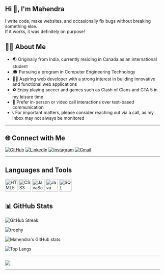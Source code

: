 ## Hi 👋, I'm Mahendra

I write code, make websites, and occasionally fix bugs without breaking something else.  
If it works, it was definitely on purpose!

## 🙋‍♂️ About Me

- 🌏 Originally from India, currently residing in Canada as an international student
- 🎓 Pursuing a program in Computer Engineering Technology
- 👨‍💻 Aspiring web developer with a strong interest in building innovative and functional web applications
- ⚽ Enjoy playing soccer and games such as Clash of Clans and GTA 5 in my leisure time
- 🤝 Prefer in-person or video call interactions over text-based communication
- 📞 For important matters, please consider reaching out via a call, as my inbox may not always be monitored

---

## 🌐 Connect with Me

[![GitHub](https://img.shields.io/badge/GitHub-181717?logo=github&logoColor=white)](https://github.com/mahendra-04)
[![LinkedIn](https://img.shields.io/badge/LinkedIn-blue?logo=linkedin&logoColor=white)](https://www.linkedin.com/in/mahendra-ranwa-092396290/)
[![Instagram](https://img.shields.io/badge/Instagram-E4405F?logo=instagram&logoColor=white)](https://www.instagram.com/_.mahendra._04/)
[![Gmail](https://img.shields.io/badge/Gmail-red?logo=gmail&logoColor=white)](mailto:mranwa100@gmail.com)

---

## Languages and Tools

<p align="left">
  <img src="https://cdn.jsdelivr.net/gh/devicons/devicon/icons/html5/html5-original.svg" alt="HTML5" width="40" height="40"/>
  <img src="https://cdn.jsdelivr.net/gh/devicons/devicon/icons/css3/css3-original.svg" alt="CSS3" width="40" height="40"/>
  <img src="https://cdn.jsdelivr.net/gh/devicons/devicon/icons/javascript/javascript-original.svg" alt="JavaScript" width="40" height="40"/>
  <img src="https://cdn.jsdelivr.net/gh/devicons/devicon/icons/java/java-original.svg" alt="Java" width="40" height="40"/>
  <img src="https://cdn.jsdelivr.net/gh/devicons/devicon/icons/mysql/mysql-original.svg" alt="SQL" width="40" height="40"/>
</p>



## 📊 GitHub Stats

![GitHub Streak](https://streak-stats.demolab.com?user=mahendra-04&theme=github-dark&hide_border=true)

![trophy](https://github-profile-trophy.vercel.app/?username=mahendra-04&theme=darkhub)

![Mahendra's GitHub stats](https://github-readme-stats.vercel.app/api?username=mahendra-04&show_icons=true&theme=github_dark)

![Top Langs](https://github-readme-stats.vercel.app/api/top-langs/?username=mahendra-04&layout=compact&theme=github_dark)

---

![](https://komarev.com/ghpvc/?username=mahendra-04&color=green)

---

<!-- You can add a GIF or image below for more personality! -->
<!-- <img src="https://media.giphy.com/media/yourgif.gif" width="200"/> -->

<!--
**mahendra-04/mahendra-04** is a ✨ _special_ ✨ repository because its `README.md` (this file) appears on your GitHub profile.

Here are some ideas to get you started:

- 🔭 I’m currently working on ...
- 🌱 I’m currently learning ...
- 👯 I’m looking to collaborate on ...
- 🤔 I’m looking for help with ...
- 💬 Ask me about ...
- 📫 How to reach me: ...
- 😄 Pronouns: ...
- ⚡ Fun fact: ...
-->
